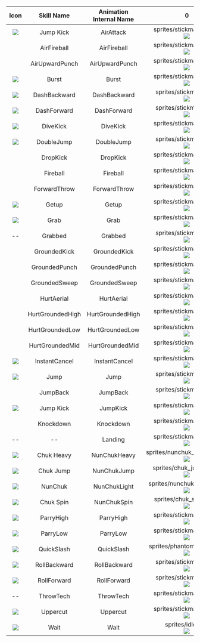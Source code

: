 | **Icon** | **Skill Name** | **Animation Internal Name** | **0** | **1** | **2** | **3** | **4** | **5** | **6** | **7** | **8** | **9** | **10** | **11** | **12** | **13** | **14** | **15** | **16** | **17** | **18** | **19** | **20** | **21** | **22** | **23** | **24** | **25** | **26** | **27** | **28** | **29** | **30** | **31** |
|:---:|:---:|:---:|:---:|:---:|:---:|:---:|:---:|:---:|:---:|:---:|:---:|:---:|:---:|:---:|:---:|:---:|:---:|:---:|:---:|:---:|:---:|:---:|:---:|:---:|:---:|:---:|:---:|:---:|:---:|:---:|:---:|:---:|:---:|:---:|
| ![](../ActionIcons/jump_kick.png) | Jump Kick | AirAttack | sprites/stickman14.png<br>![](../BaseChar/Sprites/stickman14.png) | sprites/stickman14.png<br>![](../BaseChar/Sprites/stickman14.png) | sprites/stickman14.png<br>![](../BaseChar/Sprites/stickman14.png) | sprites/stickman14.png<br>![](../BaseChar/Sprites/stickman14.png) | sprites/stickman15.png<br>![](../BaseChar/Sprites/stickman15.png) | sprites/stickman15.png<br>![](../BaseChar/Sprites/stickman15.png) | sprites/stickman15.png<br>![](../BaseChar/Sprites/stickman15.png) | sprites/stickman15.png<br>![](../BaseChar/Sprites/stickman15.png) | sprites/stickman15.png<br>![](../BaseChar/Sprites/stickman15.png) | sprites/stickman15.png<br>![](../BaseChar/Sprites/stickman15.png) | sprites/stickman15.png<br>![](../BaseChar/Sprites/stickman15.png) | sprites/stickman16.png<br>![](../BaseChar/Sprites/stickman16.png) |  |  |
|  | AirFireball | AirFireball | sprites/stickman26.png<br>![](../BaseChar/Sprites/stickman26.png) | sprites/stickman26.png<br>![](../BaseChar/Sprites/stickman26.png) | sprites/stickman26.png<br>![](../BaseChar/Sprites/stickman26.png) | sprites/stickman26.png<br>![](../BaseChar/Sprites/stickman26.png) | sprites/stickman26.png<br>![](../BaseChar/Sprites/stickman26.png) | sprites/stickman26.png<br>![](../BaseChar/Sprites/stickman26.png) | sprites/stickman26.png<br>![](../BaseChar/Sprites/stickman26.png) | sprites/stickman26.png<br>![](../BaseChar/Sprites/stickman26.png) | sprites/stickman26.png<br>![](../BaseChar/Sprites/stickman26.png) | sprites/stickman26.png<br>![](../BaseChar/Sprites/stickman26.png) | sprites/stickman26.png<br>![](../BaseChar/Sprites/stickman26.png) | sprites/stickman26.png<br>![](../BaseChar/Sprites/stickman26.png) | sprites/stickman28.png<br>![](../BaseChar/Sprites/stickman28.png) |  |
|  | AirUpwardPunch | AirUpwardPunch | sprites/stickman39.png<br>![](../BaseChar/Sprites/stickman39.png) | sprites/stickman39.png<br>![](../BaseChar/Sprites/stickman39.png) | sprites/stickman39.png<br>![](../BaseChar/Sprites/stickman39.png) | sprites/stickman39.png<br>![](../BaseChar/Sprites/stickman39.png) | sprites/stickman40.png<br>![](../BaseChar/Sprites/stickman40.png) | sprites/stickman40.png<br>![](../BaseChar/Sprites/stickman40.png) | sprites/stickman41.png<br>![](../BaseChar/Sprites/stickman41.png) |  |  |  |  |  |  |  |  |
| ![](../ActionIcons/burst.png) | Burst | Burst | sprites/stickman29.png<br>![](../BaseChar/Sprites/stickman29.png)  |  |  |  |  |  |  |  |  |  |  |  |  |  |
| ![](../ActionIcons/dash.png) | DashBackward | DashBackward | sprites/stickman3.png<br>![](../BaseChar/Sprites/stickman3.png) |  |  |  |  |  |  |  |  |  |  |  |  |  |
| ![](../ActionIcons/dash.png) | DashForward | DashForward | sprites/stickman2.png<br>![](../BaseChar/Sprites/stickman2.png) |  |  |  |  |  |  |  |  |  |  |  |  |  |
| ![](../ActionIcons/divekick.png) | DiveKick | DiveKick | sprites/stickman51.png<br>![](../BaseChar/Sprites/stickman51.png) | sprites/stickman51.png<br>![](../BaseChar/Sprites/stickman51.png) | sprites/stickman51.png<br>![](../BaseChar/Sprites/stickman51.png) | sprites/stickman51.png<br>![](../BaseChar/Sprites/stickman51.png) | sprites/stickman51.png<br>![](../BaseChar/Sprites/stickman51.png) | sprites/stickman51.png<br>![](../BaseChar/Sprites/stickman51.png) | sprites/stickman51.png<br>![](../BaseChar/Sprites/stickman51.png) | sprites/stickman51.png<br>![](../BaseChar/Sprites/stickman51.png) | sprites/stickman51.png<br>![](../BaseChar/Sprites/stickman51.png) | sprites/stickman51.png<br>![](../BaseChar/Sprites/stickman51.png) | sprites/stickman51.png<br>![](../BaseChar/Sprites/stickman51.png) | sprites/stickman42.png<br>![](../BaseChar/Sprites/stickman42.png) |  |  |
| ![](../ActionIcons/jump.png) | DoubleJump | DoubleJump | sprites/stickman5.png<br>![](../BaseChar/Sprites/stickman5.png) | sprites/stickman6.png<br>![](../BaseChar/Sprites/stickman6.png) | sprites/stickman7.png<br>![](../BaseChar/Sprites/stickman7.png) | sprites/stickman8.png<br>![](../BaseChar/Sprites/stickman8.png) |  |  |  |  |  |  |  |  |  |  |  |
|  | DropKick | DropKick | sprites/stickman44.png<br>![](../BaseChar/Sprites/stickman44.png) | sprites/stickman44.png<br>![](../BaseChar/Sprites/stickman44.png) | sprites/stickman44.png<br>![](../BaseChar/Sprites/stickman44.png) | sprites/stickman44.png<br>![](../BaseChar/Sprites/stickman44.png) | sprites/stickman44.png<br>![](../BaseChar/Sprites/stickman44.png) | sprites/stickman44.png<br>![](../BaseChar/Sprites/stickman44.png) | sprites/stickman44.png<br>![](../BaseChar/Sprites/stickman44.png) | sprites/stickman44.png<br>![](../BaseChar/Sprites/stickman44.png) | sprites/stickman44.png<br>![](../BaseChar/Sprites/stickman44.png) | sprites/stickman44.png<br>![](../BaseChar/Sprites/stickman44.png) | sprites/stickman44.png<br>![](../BaseChar/Sprites/stickman44.png) | sprites/stickman44.png<br>![](../BaseChar/Sprites/stickman44.png) | sprites/stickman44.png<br>![](../BaseChar/Sprites/stickman44.png) | sprites/stickman45.png<br>![](../BaseChar/Sprites/stickman45.png) |
|  | Fireball | Fireball | sprites/stickman26.png<br>![](../BaseChar/Sprites/stickman26.png) | sprites/stickman26.png<br>![](../BaseChar/Sprites/stickman26.png) | sprites/stickman26.png<br>![](../BaseChar/Sprites/stickman26.png) | sprites/stickman26.png<br>![](../BaseChar/Sprites/stickman26.png) | sprites/stickman26.png<br>![](../BaseChar/Sprites/stickman26.png) | sprites/stickman26.png<br>![](../BaseChar/Sprites/stickman26.png) | sprites/stickman26.png<br>![](../BaseChar/Sprites/stickman26.png) | sprites/stickman26.png<br>![](../BaseChar/Sprites/stickman26.png) | sprites/stickman26.png<br>![](../BaseChar/Sprites/stickman26.png) | sprites/stickman26.png<br>![](../BaseChar/Sprites/stickman26.png) | sprites/stickman26.png<br>![](../BaseChar/Sprites/stickman26.png) | sprites/stickman26.png<br>![](../BaseChar/Sprites/stickman26.png) | sprites/stickman27.png<br>![](../BaseChar/Sprites/stickman27.png) |  |
|  | ForwardThrow | ForwardThrow | sprites/stickman59.png<br>![](../BaseChar/Sprites/stickman59.png) | sprites/stickman59.png<br>![](../BaseChar/Sprites/stickman59.png) | sprites/stickman59.png<br>![](../BaseChar/Sprites/stickman59.png) | sprites/stickman59.png<br>![](../BaseChar/Sprites/stickman59.png) | sprites/stickman59.png<br>![](../BaseChar/Sprites/stickman59.png) | sprites/stickman59.png<br>![](../BaseChar/Sprites/stickman59.png) | sprites/stickman59.png<br>![](../BaseChar/Sprites/stickman59.png) | sprites/stickman59.png<br>![](../BaseChar/Sprites/stickman59.png) | sprites/stickman59.png<br>![](../BaseChar/Sprites/stickman59.png) | sprites/stickman60.png<br>![](../BaseChar/Sprites/stickman60.png) |  |  |  |  |
| ![](../ActionIcons/getup.png) | Getup | Getup | sprites/stickman37.png<br>![](../BaseChar/Sprites/stickman37.png) |  |  |  |  |  |  |  |  |  |  |  |  |  |
| ![](../ActionIcons/grab.png) | Grab | Grab | sprites/stickman57.png<br>![](../BaseChar/Sprites/stickman57.png) | sprites/stickman57.png<br>![](../BaseChar/Sprites/stickman57.png) | sprites/stickman57.png<br>![](../BaseChar/Sprites/stickman57.png) | sprites/stickman57.png<br>![](../BaseChar/Sprites/stickman57.png) | sprites/stickman58.png<br>![](../BaseChar/Sprites/stickman58.png) | sprites/stickman58.png<br>![](../BaseChar/Sprites/stickman58.png) | sprites/stickman58.png<br>![](../BaseChar/Sprites/stickman58.png) | sprites/stickman58.png<br>![](../BaseChar/Sprites/stickman58.png) | sprites/stickman58.png<br>![](../BaseChar/Sprites/stickman58.png) | sprites/stickman58.png<br>![](../BaseChar/Sprites/stickman58.png) | sprites/stickman58.png<br>![](../BaseChar/Sprites/stickman58.png) | sprites/stickman58.png<br>![](../BaseChar/Sprites/stickman58.png) | sprites/stickman58.png<br>![](../BaseChar/Sprites/stickman58.png) |  |
| -- | Grabbed | Grabbed | sprites/stickman5.png<br>![](../BaseChar/Sprites/stickman5.png) |  |  |  |  |  |  |  |  |  |  |  |  |  |
|  | GroundedKick | GroundedKick | sprites/stickman34.png<br>![](../BaseChar/Sprites/stickman34.png) | sprites/stickman34.png<br>![](../BaseChar/Sprites/stickman34.png) |sprites/stickman34.png<br>![](../BaseChar/Sprites/stickman34.png) | sprites/stickman34.png<br>![](../BaseChar/Sprites/stickman34.png) | sprites/stickman35.png<br>![](../BaseChar/Sprites/stickman35.png) | sprites/stickman35.png<br>![](../BaseChar/Sprites/stickman35.png) | sprites/stickman35.png<br>![](../BaseChar/Sprites/stickman35.png) | sprites/stickman36.png<br>![](../BaseChar/Sprites/stickman36.png) |  |  |  |  |  |  |  |
|  | GroundedPunch | GroundedPunch | sprites/stickman11.png<br>![](../BaseChar/Sprites/stickman11.png) | sprites/stickman11.png<br>![](../BaseChar/Sprites/stickman11.png) | sprites/stickman12.png<br>![](../BaseChar/Sprites/stickman12.png) | sprites/stickman12.png<br>![](../BaseChar/Sprites/stickman12.png) | sprites/stickman13.png<br>![](../BaseChar/Sprites/stickman13.png) |  |  |  |  |  |  |  |  |  |  |
|  | GroundedSweep | GroundedSweep | sprites/stickman46.png<br>![](../BaseChar/Sprites/stickman46.png) | sprites/stickman46.png<br>![](../BaseChar/Sprites/stickman46.png) |sprites/stickman46.png<br>![](../BaseChar/Sprites/stickman46.png) |  sprites/stickman46.png<br>![](../BaseChar/Sprites/stickman46.png)|sprites/stickman47.png<br>![](../BaseChar/Sprites/stickman47.png)  | sprites/stickman47.png<br>![](../BaseChar/Sprites/stickman47.png) |  sprites/stickman47.png<br>![](../BaseChar/Sprites/stickman47.png)| sprites/stickman48.png<br>![](../BaseChar/Sprites/stickman48.png) | sprites/stickman48.png<br>![](../BaseChar/Sprites/stickman48.png) |  sprites/stickman49.png<br>![](../BaseChar/Sprites/stickman49.png)| sprites/stickman49.png<br>![](../BaseChar/Sprites/stickman49.png) | sprites/stickman49.png<br>![](../BaseChar/Sprites/stickman49.png) | sprites/stickman49.png<br>![](../BaseChar/Sprites/stickman49.png) | sprites/stickman49.png<br>![](../BaseChar/Sprites/stickman49.png) | sprites/stickman50.png<br>![](../BaseChar/Sprites/stickman50.png)
|  | HurtAerial | HurtAerial | sprites/stickman17.png<br>![](../BaseChar/Sprites/stickman17.png) |  |  |  |  |  |  |  |  |  |  |  |  |  |
|  | HurtGroundedHigh | HurtGroundedHigh | sprites/stickman17.png<br>![](../BaseChar/Sprites/stickman10.png) |  |  |  |  |  |  |  |  |  |  |  |  |  |
|  | HurtGroundedLow | HurtGroundedLow | sprites/stickman17.png<br>![](../BaseChar/Sprites/stickman18.png) |  |  |  |  |  |  |  |  |  |  |  |  |  |
|  | HurtGroundedMid | HurtGroundedMid | sprites/stickman17.png<br>![](../BaseChar/Sprites/stickman9.png) |  |  |  |  |  |  |  |  |  |  |  |  |  |
| ![](../ActionIcons/instant_cancel.png) | InstantCancel | InstantCancel | sprites/stickman38.png<br>![](../BaseChar/Sprites/stickman38.png) |  |  |  |  |  |  |  |  |  |  |  |  |  |
| ![](../ActionIcons/jump.png) | Jump | Jump | sprites/stickman4.png<br>![](../BaseChar/Sprites/stickman4.png) |  |  |  |  |  |  |  |  |  |  |  |  |  |
|  | JumpBack | JumpBack | sprites/stickman5.png<br>![](../BaseChar/Sprites/stickman5.png) | sprites/stickman8.png<br>![](../BaseChar/Sprites/stickman8.png) | sprites/stickman7.png<br>![](../BaseChar/Sprites/stickman7.png) | sprites/stickman6.png<br>![](../BaseChar/Sprites/stickman6.png) |  |  |  |  |  |  |  |  |  |  |
| ![](../ActionIcons/jump_kick.png) | Jump Kick | JumpKick | sprites/stickman52.png<br>![](../BaseChar/Sprites/stickman52.png) | sprites/stickman52.png<br>![](../BaseChar/Sprites/stickman52.png) | sprites/stickman53.png<br>![](../BaseChar/Sprites/stickman53.png) | sprites/stickman53.png<br>![](../BaseChar/Sprites/stickman53.png) | sprites/stickman53.png<br>![](../BaseChar/Sprites/stickman53.png) | sprites/stickman53.png<br>![](../BaseChar/Sprites/stickman53.png) | sprites/stickman53.png<br>![](../BaseChar/Sprites/stickman53.png) | sprites/stickman53.png<br>![](../BaseChar/Sprites/stickman53.png) | sprites/stickman54.png<br>![](../BaseChar/Sprites/stickman54.png) | sprites/stickman54.png<br>![](../BaseChar/Sprites/stickman54.png) | sprites/stickman55.png<br>![](../BaseChar/Sprites/stickman55.png) | sprites/stickman55.png<br>![](../BaseChar/Sprites/stickman55.png) | sprites/stickman55.png<br>![](../BaseChar/Sprites/stickman55.png) | sprites/stickman55.png<br>![](../BaseChar/Sprites/stickman55.png) | sprites/stickman55.png<br>![](../BaseChar/Sprites/stickman55.png) | sprites/stickman55.png<br>![](../BaseChar/Sprites/stickman55.png) | sprites/stickman55.png<br>![](../BaseChar/Sprites/stickman55.png) | sprites/stickman55.png<br>![](../BaseChar/Sprites/stickman55.png) | sprites/stickman56.png<br>![](../BaseChar/Sprites/stickman56.png) |
|  | Knockdown | Knockdown | sprites/stickman30.png<br>![](../BaseChar/Sprites/stickman30.png) |  |  |  |  |  |  |  |  |  |  |  |  |  |
| -- | -- | Landing | sprites/stickman24.png<br>![](../BaseChar/Sprites/stickman24.png) |  |  |  |  |  |  |  |  |  |  |  |  |  |
| ![](../ActionIcons/nunchuk_heavy.png) | Chuk Heavy | NunChukHeavy | sprites/nunchuk_heavy1.png<br>![](../BaseChar/Sprites/nunchuk_heavy1.png) | sprites/nunchuk_heavy1.png<br>![](../BaseChar/Sprites/nunchuk_heavy1.png) | sprites/nunchuk_heavy1.png<br>![](../BaseChar/Sprites/nunchuk_heavy1.png) | sprites/nunchuk_heavy1.png<br>![](../BaseChar/Sprites/nunchuk_heavy1.png) | sprites/nunchuk_heavy1.png<br>![](../BaseChar/Sprites/nunchuk_heavy1.png) | sprites/nunchuk_heavy1.png<br>![](../BaseChar/Sprites/nunchuk_heavy1.png) | sprites/nunchuk_heavy1.png<br>![](../BaseChar/Sprites/nunchuk_heavy1.png) | sprites/nunchuk_heavy1.png<br>![](../BaseChar/Sprites/nunchuk_heavy1.png) | sprites/nunchuk_heavy2.png<br>![](../BaseChar/Sprites/nunchuk_heavy2.png) | sprites/nunchuk_heavy2.png<br>![](../BaseChar/Sprites/nunchuk_heavy2.png) | sprites/nunchuk_heavy2.png<br>![](../BaseChar/Sprites/nunchuk_heavy2.png) | sprites/nunchuk_heavy2.png<br>![](../BaseChar/Sprites/nunchuk_heavy2.png) | sprites/nunchuk_heavy2.png<br>![](../BaseChar/Sprites/nunchuk_heavy2.png) | sprites/nunchuk_heavy2.png<br>![](../BaseChar/Sprites/nunchuk_heavy2.png) | sprites/nunchuk_heavy2.png<br>![](../BaseChar/Sprites/nunchuk_heavy2.png) | sprites/nunchuk_heavy2.png<br>![](../BaseChar/Sprites/nunchuk_heavy2.png) | sprites/nunchuk_heavy2.png<br>![](../BaseChar/Sprites/nunchuk_heavy2.png) | sprites/nunchuk_heavy4.png<br>![](../BaseChar/Sprites/nunchuk_heavy4.png) | 
| ![](../ActionIcons/chuk_jump.png) | Chuk Jump | NunChukJump | sprites/chuk_jump1.png<br>![](../BaseChar/Sprites/chuk_jump1.png) | sprites/chuk_jump1.png<br>![](../BaseChar/Sprites/chuk_jump1.png) | sprites/chuk_jump1.png<br>![](../BaseChar/Sprites/chuk_jump1.png) | sprites/chuk_jump1.png<br>![](../BaseChar/Sprites/chuk_jump1.png) | sprites/chuk_jump1.png<br>![](../BaseChar/Sprites/chuk_jump1.png) | sprites/chuk_jump1.png<br>![](../BaseChar/Sprites/chuk_jump1.png) | sprites/chuk_jump1.png<br>![](../BaseChar/Sprites/chuk_jump1.png) | sprites/chuk_jump1.png<br>![](../BaseChar/Sprites/chuk_jump1.png) | sprites/chuk_jump1.png<br>![](../BaseChar/Sprites/chuk_jump1.png) | sprites/chuk_jump1.png<br>![](../BaseChar/Sprites/chuk_jump1.png) | sprites/chuk_jump1.png<br>![](../BaseChar/Sprites/chuk_jump1.png) | sprites/chuk_jump1.png<br>![](../BaseChar/Sprites/chuk_jump1.png) | sprites/chuk_jump1.png<br>![](../BaseChar/Sprites/chuk_jump1.png) | sprites/chuk_jump1.png<br>![](../BaseChar/Sprites/chuk_jump1.png) | sprites/chuk_jump1.png<br>![](../BaseChar/Sprites/chuk_jump1.png) | sprites/chuk_jump2.png<br>![](../BaseChar/Sprites/chuk_jump2.png) | sprites/chuk_jump2.png<br>![](../BaseChar/Sprites/chuk_jump2.png) | sprites/chuk_jump2.png<br>![](../BaseChar/Sprites/chuk_jump2.png) | sprites/chuk_jump2.png<br>![](../BaseChar/Sprites/chuk_jump2.png) | sprites/chuk_jump3.png<br>![](../BaseChar/Sprites/chuk_jump3.png) 
| ![](../ActionIcons/nunchuk.png) | NunChuk | NunChukLight | sprites/nunchuk_light1.png<br>![](../BaseChar/Sprites/nunchuk_light1.png) | sprites/nunchuk_light1.png<br>![](../BaseChar/Sprites/nunchuk_light1.png) | sprites/nunchuk_light1.png<br>![](../BaseChar/Sprites/nunchuk_light1.png) | sprites/nunchuk_light1.png<br>![](../BaseChar/Sprites/nunchuk_light1.png) | sprites/nunchuk_light1.png<br>![](../BaseChar/Sprites/nunchuk_light1.png) | sprites/nunchuk_light2.png<br>![](../BaseChar/Sprites/nunchuk_light2.png) |sprites/nunchuk_light2.png<br>![](../BaseChar/Sprites/nunchuk_light2.png) |sprites/nunchuk_light2.png<br>![](../BaseChar/Sprites/nunchuk_light2.png) |sprites/nunchuk_light3.png<br>![](../BaseChar/Sprites/nunchuk_light3.png)
| ![](../ActionIcons/chuk_spin.png) | Chuk Spin | NunChukSpin | sprites/chuk_spin1.png<br>![](../BaseChar/Sprites/chuk_spin1.png) |sprites/chuk_spin1.png<br>![](../BaseChar/Sprites/chuk_spin1.png) |sprites/chuk_spin1.png<br>![](../BaseChar/Sprites/chuk_spin1.png) |sprites/chuk_spin2.png<br>![](../BaseChar/Sprites/chuk_spin2.png) |sprites/chuk_spin2.png<br>![](../BaseChar/Sprites/chuk_spin2.png) |sprites/chuk_spin3.png<br>![](../BaseChar/Sprites/chuk_spin3.png) |sprites/chuk_spin3.png<br>![](../BaseChar/Sprites/chuk_spin3.png) |sprites/chuk_spin3.png<br>![](../BaseChar/Sprites/chuk_spin3.png) |sprites/chuk_spin3.png<br>![](../BaseChar/Sprites/chuk_spin3.png) |sprites/chuk_spin4.png<br>![](../BaseChar/Sprites/chuk_spin4.png) |sprites/chuk_spin4.png<br>![](../BaseChar/Sprites/chuk_spin4.png) |sprites/chuk_spin4.png<br>![](../BaseChar/Sprites/chuk_spin4.png) |sprites/chuk_spin5.png<br>![](../BaseChar/Sprites/chuk_spin5.png) |sprites/chuk_spin5.png<br>![](../BaseChar/Sprites/chuk_spin5.png) |sprites/chuk_spin5.png<br>![](../BaseChar/Sprites/chuk_spin5.png) |sprites/chuk_spin5.png<br>![](../BaseChar/Sprites/chuk_spin5.png) |sprites/chuk_spin6.png<br>![](../BaseChar/Sprites/chuk_spin6.png) |sprites/chuk_spin6.png<br>![](../BaseChar/Sprites/chuk_spin6.png) |sprites/chuk_spin6.png<br>![](../BaseChar/Sprites/chuk_spin6.png) |sprites/chuk_spin3.png<br>![](../BaseChar/Sprites/chuk_spin3.png) |sprites/chuk_spin3.png<br>![](../BaseChar/Sprites/chuk_spin3.png) |sprites/chuk_spin3.png<br>![](../BaseChar/Sprites/chuk_spin3.png) |sprites/chuk_spin4.png<br>![](../BaseChar/Sprites/chuk_spin4.png)|sprites/chuk_spin4.png<br>![](../BaseChar/Sprites/chuk_spin4.png)|sprites/chuk_spin4.png<br>![](../BaseChar/Sprites/chuk_spin4.png)|sprites/chuk_spin4.png<br>![](../BaseChar/Sprites/chuk_spin4.png)|sprites/chuk_spin7.png<br>![](../BaseChar/Sprites/chuk_spin7.png)|sprites/chuk_spin7.png<br>![](../BaseChar/Sprites/chuk_spin7.png)|sprites/chuk_spin7.png<br>![](../BaseChar/Sprites/chuk_spin7.png)|sprites/chuk_spin7.png<br>![](../BaseChar/Sprites/chuk_spin7.png)
| ![](../ActionIcons/parry_high.png) | ParryHigh | ParryHigh | sprites/stickman32.png<br>![](../BaseChar/Sprites/stickman32.png) |  |  |  |  |  |  |  |  |  |  |  |  |  |
| ![](../ActionIcons/parry_low.png) | ParryLow | ParryLow | sprites/stickman33.png<br>![](../BaseChar/Sprites/stickman33.png) |  |  |  |  |  |  |  |  |  |  |  |  |  |
| ![](../ActionIcons/quickslash.png) | QuickSlash | QuickSlash  |sprites/phantomdash1.png<br>![](../BaseChar/Sprites/phantomdash1.png) |sprites/phantomdash1.png<br>![](../BaseChar/Sprites/phantomdash1.png) |sprites/phantomdash1.png<br>![](../BaseChar/Sprites/phantomdash1.png) |sprites/phantomdash1.png<br>![](../BaseChar/Sprites/phantomdash1.png) |sprites/phantomdash2.png<br>![](../BaseChar/Sprites/phantomdash2.png) |sprites/phantomdash3.png<br>![](../BaseChar/Sprites/phantomdash3.png) |
| ![](../ActionIcons/roll.png) | RollBackward | RollBackward | sprites/stickman8.png<br>![](../BaseChar/Sprites/stickman8.png) | sprites/stickman7.png<br>![](../BaseChar/Sprites/stickman7.png) | sprites/stickman6.png<br>![](../BaseChar/Sprites/stickman6.png) | sprites/stickman5.png<br>![](../BaseChar/Sprites/stickman5.png) |  |  |  |  |  |  |  |  |  |  |
| ![](../ActionIcons/roll.png) | RollForward | RollForward | sprites/stickman5.png<br>![](../BaseChar/Sprites/stickman5.png) | sprites/stickman6.png<br>![](../BaseChar/Sprites/stickman6.png) | sprites/stickman7.png<br>![](../BaseChar/Sprites/stickman7.png) | sprites/stickman8.png<br>![](../BaseChar/Sprites/stickman8.png) |  |  |  |  |  |  |  |  |  |  |
| -- | ThrowTech | ThrowTech | sprites/stickman61.png<br>![](../BaseChar/Sprites/stickman61.png) |  |  |  |  |  |  |  |  |  |  |  |  |  |
| ![](../ActionIcons/uppercut.png) | Uppercut | Uppercut | sprites/stickman19.png<br>![](../BaseChar/Sprites/stickman19.png) | sprites/stickman19.png<br>![](../BaseChar/Sprites/stickman19.png) | sprites/stickman20.png<br>![](../BaseChar/Sprites/stickman20.png) | sprites/stickman20.png<br>![](../BaseChar/Sprites/stickman20.png) | sprites/stickman21.png<br>![](../BaseChar/Sprites/stickman21.png) | sprites/stickman21.png<br>![](../BaseChar/Sprites/stickman21.png) | sprites/stickman21.png<br>![](../BaseChar/Sprites/stickman21.png) | sprites/stickman21.png<br>![](../BaseChar/Sprites/stickman21.png) | sprites/stickman22.png<br>![](../BaseChar/Sprites/stickman22.png) | sprites/stickman23.png<br>![](../BaseChar/Sprites/stickman23.png) |
| ![](../ActionIcons/wait.png) | Wait | Wait | sprites/idle.png<br>![](../BaseChar/Sprites/idle.png) |  |  |  |  |  |  |  |  |  |  |  |  |  |
